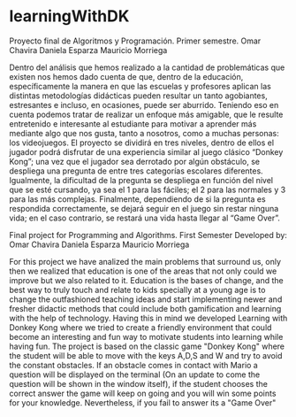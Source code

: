 # learningWithDK
Proyecto final de Algoritmos y Programación. Primer semestre.
Omar Chavira
Daniela Esparza
Mauricio Morriega

Dentro del análisis que hemos realizado a la cantidad de problemáticas que existen nos hemos dado cuenta de que, dentro de la educación,
específicamente la manera en que las escuelas y profesores aplican las distintas metodologías didácticas pueden resultar un tanto agobiantes,
estresantes e incluso, en ocasiones, puede ser aburrido. Teniendo eso en cuenta podemos tratar de realizar un enfoque más amigable, que le resulte
entretenido e interesante al estudiante para motivar a aprender más mediante algo que nos gusta, tanto a nosotros, como a muchas personas: los videojuegos. 
El proyecto se dividirá en tres niveles, dentro de ellos el jugador podrá disfrutar de una experiencia similar al juego clásico “Donkey Kong”; una vez que 
el jugador sea derrotado por algún obstáculo, se despliega una pregunta de entre tres categorías escolares diferentes. Igualmente, la dificultad de la pregunta
se despliega en función del nivel que se esté cursando, ya sea el 1 para las fáciles; el 2 para las normales y 3 para las más complejas. Finalmente, dependiendo
de si la pregunta es respondida correctamente, se dejará seguir en el juego sin restar ninguna vida; en el caso contrario, se restará una vida hasta llegar al 
“Game Over”.

Final project for Programming and Algorithms. First Semester
Developed by:
  Omar Chavira
  Daniela Esparza
  Mauricio Morriega
 
For this project we have analized the main problems that surround us, only then we realized that education is one of the areas that not only could we improve but we also related to it. Education is the bases of change, and the best way to truly touch and relate to kids specially at a young age is to change the outfashioned teaching ideas and start implementing newer and fresher didactic methods that could include both gamification and learning with the help of technology. Having this in mind we developed Learning with Donkey Kong where we tried to create a friendly environment that could become an interesting and fun way to motivate students into learning while having fun.
The project is based on the classic game "Donkey Kong" where the student will be able to move with the keys A,D,S and W and try to avoid the constant obstacles. If an obstacle comes in contact with Mario a question will be displayed on the terminal (On an update to come the question will be shown in the window itself), if the student chooses the correct answer the game will keep on going and you will win some points for your knowledge. Nevertheless, if you fail to answer its a "Game Over"
